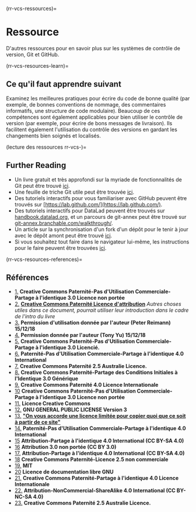 (rr-vcs-ressources)=
# Ressource
D'autres ressources pour en savoir plus sur les systèmes de contrôle de version, Git et GitHub.

(rr-vcs-resources-learn)=
## Ce qu'il faut apprendre suivant

Examinez les meilleures pratiques pour écrire du code de bonne qualité (par exemple, de bonnes conventions de nommage, des commentaires informatifs, une structure de code modulaire). Beaucoup de ces compétences sont également applicables pour bien utiliser le contrôle de version (par exemple, pour écrire de bons messages de livraison). Ils facilitent également l'utilisation du contrôle des versions en gardant les changements bien soignés et localisés.

(lecture des ressources rr-vcs-)=
## Further Reading

- Un livre gratuit et très approfondi sur la myriade de fonctionnalités de Git peut être trouvé [ici](https://Git-scm.com/book/en/v2).
- Une feuille de triche Git utile peut être trouvée [ici](https://education.github.com/git-cheat-sheet-education.pdf).
- Des tutoriels interactifs pour vous familiariser avec GitHub peuvent être trouvés sur [https://lab.github.com/](https://lab.github.com/).
- Des tutoriels interactifs pour DataLad peuvent être trouvés sur [handbook.datalad.org](http://handbook.datalad.org), et un parcours de git-annex peut être trouvé sur [git-annex.branchable.com/walkthrough/](https://git-annex.branchable.com/walkthrough/).
- Un article sur la synchronisation d'un fork d'un dépôt pour le tenir à jour avec le dépôt amont peut être trouvé [ici](https://help.github.com/en/articles/syncing-a-fork).
- Si vous souhaitez tout faire dans le navigateur lui-même, les instructions pour le faire peuvent être trouvées [ici](https://github.com/KirstieJane/STEMMRoleModels/wiki/Syncing-your-fork-to-the-original-repository-via-the-browser).

(rr-vcs-resources-references)=
## Références

- [1.](https://git-scm.com/book/en/v2/Getting-Started-About-Version-Controls) **Creative Commons Paternité-Pas d'Utilisation Commerciale-Partage à l'identique 3.0 Licence non portée**
- [2.](https://link.springer.com/article/10.1186/1751-0473-8-7) **[Creative Commons Paternité Licence d'attribution](http://creativecommons.org/licenses/by/2.0)** *Autres choses utiles dans ce document, pourrait utiliser leur introduction dans le cadre de l'intro du livre*
- [3.](http://crlionline.net/node/198) **Permission d'utilisation donnée par l'auteur (Peter Reimann) 15/12/18**
- [4.](https://tonysyu.github.io/source-control-for-scientists-and-soloists.html#.XA6Q3mj7RPY) **Permission donnée par l'auteur (Tony Yu) 15/12/18**
- [5.](https://git-scm.com/book/en/v2/Git-Basics-Getting-a-Git-Repository#ch02-git-basics-chapter) **Creative Commons Paternité-Pas d'Utilisation Commerciale-Partage à l'identique 3.0 Licencié.**
- [6.](https://githowto.com/undoing_committed_changes) **Paternité-Pas d'Utilisation Commerciale-Partage à l'identique 4.0 International**
- [7.](https://www.atlassian.com/git/tutorials/saving-changes/git-diff) **Creative Commons Paternité 2.5 Australie Licence.**
- [8.](http://sethrobertson.github.io/GitBestPractices/) **Creative Commons Paternité-Partage des Conditions Initiales à l'Identique 3.0 Générique**
- [9.](https://guide.esciencecenter.nl/best_practices/version_control.html) **Creative Commons Paternité 4.0 Licence Internationale**
- [10](https://git-scm.com/book/en/v2/Distributed-Git-Contributing-to-a-Project) **Creative Commons Paternité-Pas d'Utilisation Commerciale-Partage à l'identique 3.0 Licence non portée**
- [11.](https://opensource.com/article/18/5/git-branching) **Licence Creative Commons**
- [12.](https://github.com/Kunena/Kunena-Forum/wiki/Create-a-new-branch-with-git-and-manage-branches) **GNU GENERAL PUBLIC LICENSE Version 3**
- [13.](http://genomewiki.ucsc.edu/index.php/Resolving_merge_conflicts_in_Git) **["On vous accorde une licence limitée pour copier quoi que ce soit à partir de ce site"](http://genomewiki.ucsc.edu/index.php/Genomewiki:General_disclaimer)**
- [14.](https://githowto.com/resolving_conflicts) **Paternité-Pas d'Utilisation Commerciale-Partage à l'identique 4.0 International**
- [15](https://opensource.com/article/18/1/step-step-guide-git) **Attribution-Partage à l'identique 4.0 International (CC BY-SA 4.0)**
- [16](https://kbroman.org/github_tutorial/pages/init.html) **Attribution 3.0 non portée (CC BY 3.0)**
- [17.](https://opensource.com/article/18/2/how-clone-modify-add-delete-git-files) **Attribution-Partage à l'identique 4.0 International (CC BY-SA 4.0)**
- [18](https://thejunkland.com/blog/how-to-write-good-readme.html) **Creative Commons Paternité-Licence 2.5 non commerciale**
- [19.](https://gist.github.com/PurpleBooth/109311bb0361f32d87a2) **MIT**
- [20](https://commons.wikimedia.org/wiki/Taj_Mahal#/media/File:Taj_Mahal_in_March_2004.jpg) **Licence de documentation libre GNU**
- [21.](https://juristr.com/blog/2013/04/git-explained/) **Creative Commons Paternité-Partage à l'identique 4.0 Licence Internationale**
- [22.](http://simpleprimate.com/github-for-web-designers/glossary.html) **Attribution-NonCommercial-ShareAlike 4.0 International (CC BY-NC-SA 4.0)**
- [23.](https://www.atlassian.com/git/tutorials/merging-vs-rebasing) **Creative Commons Paternité 2.5 Australie Licence.**
